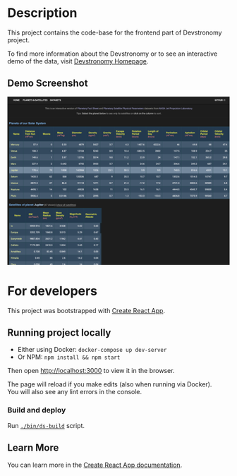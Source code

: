 # Description
This project contains the code-base for the frontend part of Devstronomy project.

To find more information about the Devstronomy or to see an interactive demo of the data, visit
[Devstronomy Homepage](https://devstronomy.com/).

## Demo Screenshot
![Devstronomy demo](/demo.png?raw=true "Devstronomy demo")

# For developers

This project was bootstrapped with [Create React App](https://github.com/facebook/create-react-app).

## Running project locally

* Either using Docker: `docker-compose up dev-server` 
* Or NPM: `npm install && npm start`

Then open [http://localhost:3000](http://localhost:3000) to view it in the browser.

The page will reload if you make edits (also when running via Docker).\
You will also see any lint errors in the console.

### Build and deploy

Run [`./bin/ds-build`](/bin/ds-build) script.

## Learn More

You can learn more in the [Create React App documentation](https://facebook.github.io/create-react-app/docs/getting-started).
